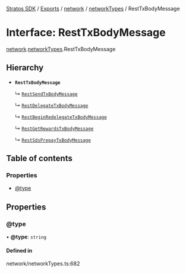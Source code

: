 [Stratos SDK](../README.md) / [Exports](../modules.md) / [network](../modules/network.md) / [networkTypes](../modules/network.networkTypes.md) / RestTxBodyMessage

# Interface: RestTxBodyMessage

[network](../modules/network.md).[networkTypes](../modules/network.networkTypes.md).RestTxBodyMessage

## Hierarchy

- **`RestTxBodyMessage`**

  ↳ [`RestSendTxBodyMessage`](network.networkTypes.RestSendTxBodyMessage.md)

  ↳ [`RestDelegateTxBodyMessage`](network.networkTypes.RestDelegateTxBodyMessage.md)

  ↳ [`RestBeginRedelegateTxBodyMessage`](network.networkTypes.RestBeginRedelegateTxBodyMessage.md)

  ↳ [`RestGetRewardsTxBodyMessage`](network.networkTypes.RestGetRewardsTxBodyMessage.md)

  ↳ [`RestSdsPrepayTxBodyMessage`](network.networkTypes.RestSdsPrepayTxBodyMessage.md)

## Table of contents

### Properties

- [@type](network.networkTypes.RestTxBodyMessage.md#@type)

## Properties

### @type

• **@type**: `string`

#### Defined in

network/networkTypes.ts:682
